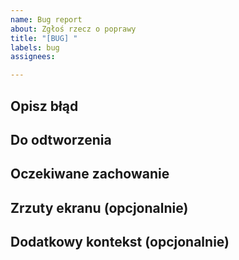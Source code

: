 ```yaml
---
name: Bug report
about: Zgłoś rzecz o poprawy
title: "[BUG] "
labels: bug
assignees: 

---
```


<!--
NAJPIERW UPEWNIJ SIĘ, ŻE
- Sprawdziłeś, że nikt nie zgłosił jeszcze takiego błędu na issues

(usuń ten akapit wraz z niepotrzebnymi rozdziałami)
-->

## Opisz błąd
<!-- Jasny i zwięzły opis błędu. -->

## Do odtworzenia
<!--
Kroki do odtworzenia zachowania:
1. Przejdź do „...
2. Kliknij na „....
3. Przewiń w dół do „....
4. Zobacz błąd
-->

## Oczekiwane zachowanie
<!-- Jasny i zwięzły opis oczekiwanego zachowania. -->

## Zrzuty ekranu (opcjonalnie)
<!-- Jeśli dotyczy, dodaj zrzuty ekranu, które pomogą wyjaśnić problem. -->

## Dodatkowy kontekst (opcjonalnie)
<!-- Dodaj tutaj wszelkie inne informacje dotyczące problemu. -->
